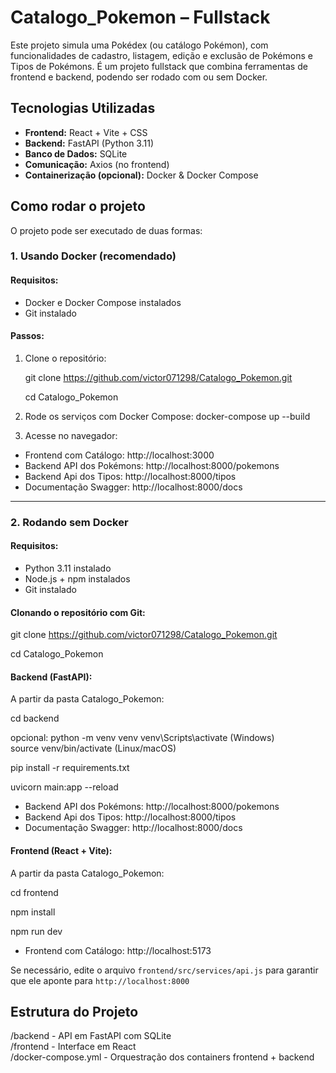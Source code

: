 # Catalogo_Pokemon – Fullstack

Este projeto simula uma Pokédex (ou catálogo Pokémon), com funcionalidades de cadastro, listagem, edição e exclusão de Pokémons e Tipos de Pokémons. É um projeto fullstack que combina ferramentas de frontend e backend, podendo ser rodado com ou sem Docker.


## Tecnologias Utilizadas

- **Frontend:** React + Vite + CSS
- **Backend:** FastAPI (Python 3.11)
- **Banco de Dados:** SQLite
- **Comunicação:** Axios (no frontend)
- **Containerização (opcional):** Docker & Docker Compose


## Como rodar o projeto

O projeto pode ser executado de duas formas:

### 1. Usando Docker (recomendado)

#### Requisitos:
- Docker e Docker Compose instalados
- Git instalado

#### Passos:
1. Clone o repositório:

   git clone https://github.com/victor071298/Catalogo_Pokemon.git

   cd Catalogo_Pokemon

3. Rode os serviços com Docker Compose:
   docker-compose up --build

4. Acesse no navegador:
- Frontend com Catálogo: http://localhost:3000
- Backend API dos Pokémons: http://localhost:8000/pokemons
- Backend Api dos Tipos: http://localhost:8000/tipos
- Documentação Swagger: http://localhost:8000/docs

---

### 2. Rodando sem Docker

#### Requisitos:
- Python 3.11 instalado
- Node.js + npm instalados
- Git instalado

#### Clonando o repositório com Git:
git clone https://github.com/victor071298/Catalogo_Pokemon.git

cd Catalogo_Pokemon

#### Backend (FastAPI):
A partir da pasta Catalogo_Pokemon:

cd backend

opcional: 
python -m venv venv
venv\Scripts\activate (Windows)  
source venv/bin/activate (Linux/macOS)  

pip install -r requirements.txt  

uvicorn main:app --reload

- Backend API dos Pokémons: http://localhost:8000/pokemons
- Backend Api dos Tipos: http://localhost:8000/tipos
- Documentação Swagger: http://localhost:8000/docs

#### Frontend (React + Vite):
A partir da pasta Catalogo_Pokemon:

cd frontend  

npm install

npm run dev

- Frontend com Catálogo: http://localhost:5173

Se necessário, edite o arquivo `frontend/src/services/api.js` para garantir que ele aponte para `http://localhost:8000`


## Estrutura do Projeto

/backend - API em FastAPI com SQLite  
/frontend - Interface em React  
/docker-compose.yml - Orquestração dos containers frontend + backend
